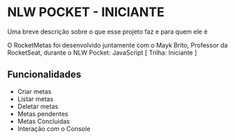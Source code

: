
# NLW POCKET - INICIANTE

Uma breve descrição sobre o que esse projeto faz e para quem ele é

O RocketMetas foi desenvolvido juntamente com o Mayk Brito, Professor da RocketSeat, durante o NLW Pocket: JavaScript [ Trilha: Iniciante ]


## Funcionalidades

- Criar metas
- Listar metas
- Deletar metas
- Metas pendentes
- Metas Concluidas
- Interação com o Console

